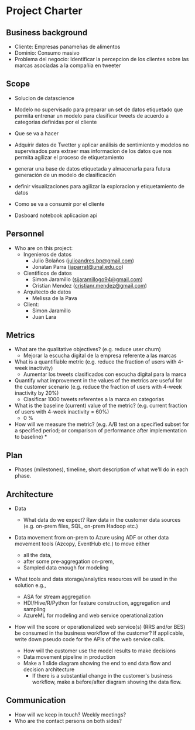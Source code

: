 # Project Charter

## Business background

* Cliente: Empresas panameñas de alimentos
* Dominio: Consumo masivo
* Problema del negocio: Identificar la percepcion de los clientes sobre las marcas asociadas a la compañia en tweeter  

## Scope
* Solucion de datascience
* Modelo no supervisado para preparar un set de datos etiquetado que permita entrenar un modelo para clasificar tweets de acuerdo a categorias definidas por el cliente

* Que se va a hacer
* Adquirir datos de Twetter y aplicar análisis de sentimiento y modelos no supervisados para extraer mas informacion de los datos que nos permita agilizar el proceso de etiquetamiento
* generar una base de datos etiquetada y almacenarla para futura generación de un modelo de clasificación
* definir visualizaciones para agilizar la exploracion y etiquetamiento de datos

* Como se va a consumir por el cliente
* Dasboard notebook aplicacion api

## Personnel
* Who are on this project:
	* Ingenieros de datos
		* Julio Bolaños (julioandres.bp@gmail.com) 
		* Jonatan Parra (japarrat@unal.edu.co)
	* Cientificos de datos
		* Simon Jaramillo (sijaramillogo94@gmail.com)
		* Cristian Mendez (cristianr.mendez@gmail.com)
	* Arquitecto de datos
		* Melissa de la Pava  	  
	* Client:
		* Simon Jaramillo
		* Juan Lara
	
## Metrics
* What are the qualitative objectives? (e.g. reduce user churn)
	* Mejorar la escucha digital de la empresa referente a las marcas
* What is a quantifiable metric  (e.g. reduce the fraction of users with 4-week inactivity)
	* Aumentar los tweets clasificados con escucha digital para la marca 
* Quantify what improvement in the values of the metrics are useful for the customer scenario (e.g. reduce the  fraction of users with 4-week inactivity by 20%) 
	* Clasificar 1000 tweets referentes a la marca en categorias	 
* What is the baseline (current) value of the metric? (e.g. current fraction of users with 4-week inactivity = 60%)
	* 0 % 	 
* How will we measure the metric? (e.g. A/B test on a specified subset for a specified period; or comparison of performance after implementation to baseline)
	* 	 

## Plan
* Phases (milestones), timeline, short description of what we'll do in each phase.

## Architecture
* Data
  * What data do we expect? Raw data in the customer data sources (e.g. on-prem files, SQL, on-prem Hadoop etc.)
* Data movement from on-prem to Azure using ADF or other data movement tools (Azcopy, EventHub etc.) to move either
  * all the data, 
  * after some pre-aggregation on-prem,
  * Sampled data enough for modeling 

* What tools and data storage/analytics resources will be used in the solution e.g.,
  * ASA for stream aggregation
  * HDI/Hive/R/Python for feature construction, aggregation and sampling
  * AzureML for modeling and web service operationalization
* How will the score or operationalized web service(s) (RRS and/or BES) be consumed in the business workflow of the customer? If applicable, write down pseudo code for the APIs of the web service calls.
  * How will the customer use the model results to make decisions
  * Data movement pipeline in production
  * Make a 1 slide diagram showing the end to end data flow and decision architecture
    * If there is a substantial change in the customer's business workflow, make a before/after diagram showing the data flow.

## Communication
* How will we keep in touch? Weekly meetings?
* Who are the contact persons on both sides?
